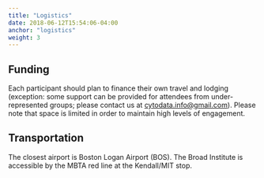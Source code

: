 ```yaml
---
title: "Logistics"
date: 2018-06-12T15:54:06-04:00
anchor: "logistics"
weight: 3
---
```


## Funding
Each participant should plan to finance their own travel and lodging (exception: some support can be provided for attendees from under-represented groups; please contact us at <cytodata.info@gmail.com>). Please note that space is limited in order to maintain high levels of engagement.

## Transportation
The closest airport is Boston Logan Airport (BOS). The Broad Institute is accessible by the MBTA red line at the Kendall/MIT stop.

